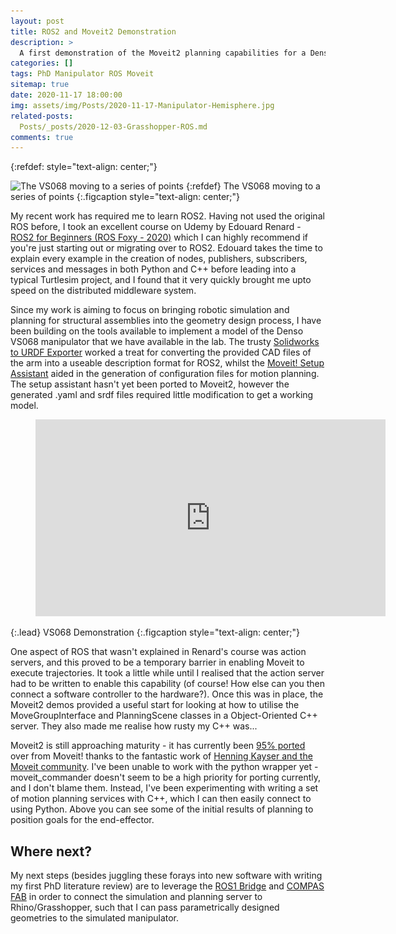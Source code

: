 ```yaml
---
layout: post
title: ROS2 and Moveit2 Demonstration
description: >
  A first demonstration of the Moveit2 planning capabilities for a Denso VS068 manipulator
categories: []
tags: PhD Manipulator ROS Moveit
sitemap: true
date: 2020-11-17 18:00:00
img: assets/img/Posts/2020-11-17-Manipulator-Hemisphere.jpg
related-posts:
  Posts/_posts/2020-12-03-Grasshopper-ROS.md
comments: true
---
```

{:refdef: style="text-align: center;"}
<!--![The VS068 moving to a series of points](/assets/img/Posts/2020-11-17-Manipulator-Hemisphere.jpg){:height="500" width="500"}-->
<img src="/assets/img/Posts/2020-11-17-Manipulator-Hemisphere.jpg" 
  srcset="/assets/img/Posts/webp/2020-11-17-Manipulator-Hemisphere.webp-small.webp 400w,
         /assets/img/Posts/webp/2020-11-17-Manipulator-Hemisphere.webp-large.webp 800w" 
  sizes="(min-width: 960px) 600px, 100vw" alt="The VS068 moving to a series of points" title="The VS068 moving to a series of points">
{:refdef}
The VS068 moving to a series of points
{:.figcaption style="text-align: center;"}

My recent work has required me to learn ROS2. Having not used the original ROS before, I took an excellent course on Udemy by Edouard Renard - [ROS2 for Beginners (ROS Foxy - 2020)](https://www.udemy.com/course/ros2-for-beginners/) which I can highly recommend if you're just starting out or migrating over to ROS2. Edouard takes the time to explain every example in the creation of nodes, publishers, subscribers, services and messages in both Python and C++ before leading into a typical Turtlesim project, and I found that it very quickly brought me upto speed on the distributed middleware system.

Since my work is aiming to focus on bringing robotic simulation and planning for structural assemblies into the geometry design process, I have been building on the tools available to implement a model of the Denso VS068 manipulator that we have available in the lab. The trusty [Solidworks to URDF Exporter](http://wiki.ros.org/sw_urdf_exporter) worked a treat for converting the provided CAD files of the arm into a useable description format for ROS2, whilst the [Moveit! Setup Assistant](http://docs.ros.org/en/kinetic/api/moveit_tutorials/html/doc/setup_assistant/setup_assistant_tutorial.html) aided in the generation of configuration files for motion planning. The setup assistant hasn't yet been ported to Moveit2, however the generated .yaml and srdf files required little modification to get a working model.

<figure class="video_container"><iframe width="560" height="315" src="https://www.youtube.com/embed/sSEF9cADy6s" frameborder="0" allowfullscreen="true"></iframe></figure>
{:.lead}
VS068 Demonstration
{:.figcaption style="text-align: center;"}

One aspect of ROS that wasn't explained in Renard's course was action servers, and this proved to be a temporary barrier in enabling Moveit to execute trajectories. It took a little while until I realised that the action server had to be written to enable this capability (of course! How else can you then connect a software controller to the hardware?). Once this was in place, the Moveit2 demos provided a useful start for looking at how to utilise the MoveGroupInterface and PlanningScene classes in a Object-Oriented C++ server. They also made me realise how rusty my C++ was...

Moveit2 is still approaching maturity - it has currently been [95% ported](https://moveit.ros.org/documentation/contributing/roadmap/) over from Moveit! thanks to the fantastic work of [Henning Kayser and the Moveit community](https://github.com/ros-planning/moveit2). I've been unable to work with the python wrapper yet - moveit_commander doesn't seem to be a high priority for porting currently, and I don't blame them. Instead, I've been experimenting with writing a set of motion planning services with C++, which I can then easily connect to using Python. Above you can see some of the initial results of planning to position goals for the end-effector.

## Where next? 
My next steps (besides juggling these forays into new software with writing my first PhD literature review) are to leverage the [ROS1 Bridge](https://github.com/ros2/ros1_bridge) and [COMPAS FAB](https://gramaziokohler.github.io/compas_fab/latest/) in order to connect the simulation and planning server to Rhino/Grasshopper, such that I can pass parametrically designed geometries to the simulated manipulator.  




